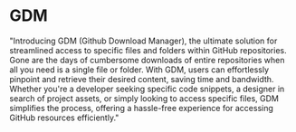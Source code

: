 # GDM

"Introducing GDM (Github Download Manager), the ultimate solution for streamlined access to specific files and folders within GitHub repositories. 
Gone are the days of cumbersome downloads of entire repositories when all you need is a single file or folder. With GDM, users can effortlessly pinpoint and retrieve their desired content, saving time and bandwidth. Whether you're a developer seeking specific code snippets, a designer in search of project assets, or simply looking to access specific files, GDM simplifies the process, offering a hassle-free experience for accessing GitHub resources efficiently."
